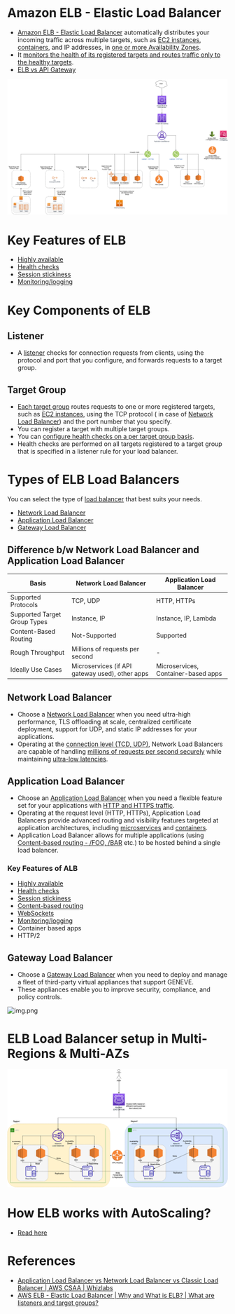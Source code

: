 
# Amazon ELB - Elastic Load Balancer
- [Amazon ELB - Elastic Load Balancer](https://docs.aws.amazon.com/elasticloadbalancing) automatically distributes your incoming traffic across multiple targets, such as [EC2 instances](../../4_ComputeServices/AmazonEC2), [containers](../../4_ComputeServices/AmazonECS), and IP addresses, in [one or more Availability Zones](../../AWS-Global-Architecture-Region-AZ.md). 
- It [monitors the health of its registered targets and routes traffic only to the healthy targets](https://aws.amazon.com/builders-library/implementing-health-checks/).
- [ELB vs API Gateway](../AmazonAPIGatewayVsELB.md)

![img.png](assests/AWS_Elastic_Load_Balancer.png)

# Key Features of ELB
- [Highly available](../../../1_HLDDesignComponents/0_SystemGlossaries/HighAvailability.md)
- [Health checks](https://docs.aws.amazon.com/elasticloadbalancing/latest/application/target-group-health-checks.html)
- [Session stickiness](https://docs.aws.amazon.com/elasticloadbalancing/latest/application/sticky-sessions.html)
- [Monitoring/logging](https://docs.aws.amazon.com/elasticloadbalancing/latest/application/load-balancer-monitoring.html)

# Key Components of ELB

## Listener
- A [listener](https://docs.aws.amazon.com/elasticloadbalancing/latest/network/load-balancer-listeners.html) checks for connection requests from clients, using the protocol and port that you configure, and forwards requests to a target group.

## Target Group
- [Each target group](https://docs.aws.amazon.com/elasticloadbalancing/latest/network/load-balancer-target-groups.html) routes requests to one or more registered targets, such as [EC2 instances](../../4_ComputeServices/AmazonEC2), using the TCP protocol ( in case of [Network Load Balancer](#network-load-balancer)) and the port number that you specify.
- You can register a target with multiple target groups.
- You can [configure health checks on a per target group basis](https://docs.aws.amazon.com/elasticloadbalancing/latest/application/target-group-health-checks.html).
- Health checks are performed on all targets registered to a target group that is specified in a listener rule for your load balancer.

# Types of ELB Load Balancers

You can select the type of [load balancer](../../../1_HLDDesignComponents/0_SystemGlossaries/LoadBalancer.md) that best suits your needs.
- [Network Load Balancer](#network-load-balancer)
- [Application Load Balancer](#application-load-balancer)
- [Gateway Load Balancer](#gateway-load-balancer)

## Difference b/w Network Load Balancer and Application Load Balancer

| Basis                        | Network Load Balancer                           | Application Load Balancer |
|------------------------------|-------------------------------------------------|---------------------------|
| Supported Protocols          | TCP, UDP                                        | HTTP, HTTPs               |
| Supported Target Group Types | Instance, IP                                    | Instance, IP, Lambda      |
| Content-Based Routing        | Not-Supported                      | Supported                 |
| Rough Throughput             | Millions of requests per second                 | -                         |
| Ideally Use Cases            | Microservices (if API gateway used), other apps | Microservices, Container-based apps |

## Network Load Balancer
- Choose a [Network Load Balancer](https://docs.aws.amazon.com/elasticloadbalancing/latest/network/introduction.html) when you need ultra-high performance, TLS offloading at scale, centralized certificate deployment, support for UDP, and static IP addresses for your applications.
- Operating at the [connection level (TCD, UDP)](https://www.diffen.com/difference/TCP_vs_UDP), Network Load Balancers are capable of handling [millions of requests per second securely](../../../1_HLDDesignComponents/0_SystemGlossaries/LatencyThroughput.md) while maintaining [ultra-low latencies](../../../1_HLDDesignComponents/0_SystemGlossaries/LatencyThroughput.md).

[//]: # (![img.png]&#40;https://s3.eu-west-1.amazonaws.com/elb-polaris-static-content-eu-west-1-prod/2022-09-19T20-42-20_fc1ae7b23404afb246e594df0e2d4e9e9f00cb47e1e00dda5f179758e9a0fb67/Static/NLBdiagram.svg&#41;)

## Application Load Balancer
- Choose an [Application Load Balancer](https://aws.amazon.com/elasticloadbalancing/application-load-balancer/) when you need a flexible feature set for your applications with [HTTP and HTTPS traffic](https://www.izooto.com/blog/understanding-http-https-protocols). 
- Operating at the request level (HTTP, HTTPs), Application Load Balancers provide advanced routing and visibility features targeted at application architectures, including [microservices](../../../1_HLDDesignComponents/1_MicroServicesSOA) and [containers](../../../1_HLDDesignComponents/0_SystemGlossaries/ContainerOrchestrationService.md).
- Application Load Balancer allows for multiple applications (using [Content-based routing - /FOO, /BAR](https://aws.amazon.com/blogs/aws/new-advanced-request-routing-for-aws-application-load-balancers/) etc.) to be hosted behind a single load balancer.

[//]: # (![img.png]&#40;https://s3.eu-west-1.amazonaws.com/elb-polaris-static-content-eu-west-1-prod/2022-09-19T20-42-20_fc1ae7b23404afb246e594df0e2d4e9e9f00cb47e1e00dda5f179758e9a0fb67/Static/ALBdiagram.svg&#41;)

### Key Features of ALB
- [Highly available](../../../1_HLDDesignComponents/0_SystemGlossaries/HighAvailability.md)
- [Health checks](https://aws.amazon.com/builders-library/implementing-health-checks/)
- [Session stickiness](https://docs.aws.amazon.com/elasticloadbalancing/latest/application/sticky-sessions.html)
- [Content-based routing](https://aws.amazon.com/blogs/aws/new-advanced-request-routing-for-aws-application-load-balancers/)
- [WebSockets](https://aws.amazon.com/blogs/compute/using-websockets-and-load-balancers-part-two/)
- [Monitoring/logging](https://docs.aws.amazon.com/elasticloadbalancing/latest/application/load-balancer-monitoring.html)
- Container based apps
- HTTP/2

## Gateway Load Balancer
- Choose a [Gateway Load Balancer](https://docs.aws.amazon.com/elasticloadbalancing/latest/gateway/introduction.html) when you need to deploy and manage a fleet of third-party virtual appliances that support GENEVE. 
- These appliances enable you to improve security, compliance, and policy controls.

![img.png](https://s3.eu-west-1.amazonaws.com/elb-polaris-static-content-eu-west-1-prod/2022-09-19T20-42-20_fc1ae7b23404afb246e594df0e2d4e9e9f00cb47e1e00dda5f179758e9a0fb67/Static/GWLBdiagram.svg)

# ELB Load Balancer setup in Multi-Regions & Multi-AZs

![img.png](../../0_AWSDesigns/DesignMultiRegionActiveActiveArchitectureOnAWS/AWS-AZ-Region-HA.drawio.png)

# How ELB works with AutoScaling?
- [Read here](../../4_ComputeServices/AmazonEC2/AutoScalingGroup/README.md)

# References
- [Application Load Balancer vs Network Load Balancer vs Classic Load Balancer | AWS CSAA | Whizlabs](https://www.youtube.com/watch?v=WqJDac1H81I)
- [AWS ELB - Elastic Load Balancer | Why and What is ELB? | What are listeners and target groups?](https://www.youtube.com/watch?v=fMgA3rE0aPY)